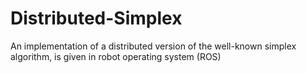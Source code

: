 # Distributed-Simplex
An implementation of a distributed version of the well-known simplex algorithm, is given in robot operating system (ROS)
